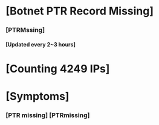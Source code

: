 # [Botnet PTR Record Missing]
### [PTRMssing]
#### [Updated every 2~3 hours]

# [Counting 4249 IPs]

# [Symptoms] 
###   [PTR missing] [PTRmissing]
